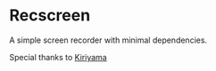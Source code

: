 # Recscreen
A simple screen recorder with minimal dependencies.

Special thanks to [Kiriyama](https://github.com/AvishekPD)
